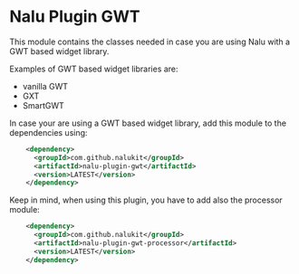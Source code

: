 # Nalu Plugin GWT
This module contains the classes needed in case you are using Nalu with a GWT based widget library.

Examples of GWT based widget libraries are:

* vanilla GWT
* GXT
* SmartGWT

In case your are using a GWT based widget library, add this module to the dependencies using:
```xml
    <dependency>
      <groupId>com.github.nalukit</groupId>
      <artifactId>nalu-plugin-gwt</artifactId>
      <version>LATEST</version>
    </dependency>
```
Keep in mind, when using this plugin, you have to add also the processor module:
```xml
    <dependency>
      <groupId>com.github.nalukit</groupId>
      <artifactId>nalu-plugin-gwt-processor</artifactId>
      <version>LATEST</version>
    </dependency>
```

